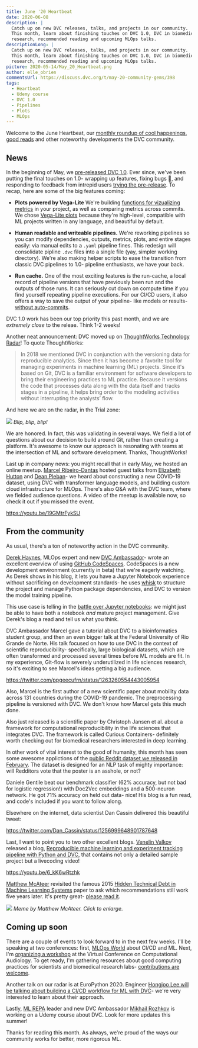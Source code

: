 ```yaml
---
title: June '20 Heartbeat
date: 2020-06-08
description: |
  Catch up on new DVC releases, talks, and projects in our community. 
  This month, learn about finishing touches on DVC 1.0, DVC in biomedical
  research, recommended reading and upcoming MLOps talks.
descriptionLong: |
  Catch up on new DVC releases, talks, and projects in our community. 
  This month, learn about finishing touches on DVC 1.0, DVC in biomedical
  research, recommended reading and upcoming MLOps talks.
picture: 2020-05-14/May_20_Heartbeat.png
author: elle_obrien
commentsUrl: https://discuss.dvc.org/t/may-20-community-gems/398
tags:
  - Heartbeat
  - Udemy course
  - DVC 1.0
  - Pipelines
  - Plots
  - MLOps
---
```


Welcome to the June Heartbeat, our [monthly roundup of cool happenings](#news),
[good reads](#from-the-community) and other noteworthy developments the DVC
community.

## News

In the beginning of May, we
[pre-released DVC 1.0](https://dvc.org/blog/dvc-3-years-and-1-0-release). Ever
since, we've been putting the final touches on 1.0- wrapping up features, fixing
bugs 🐛, and responding to feedback from intrepid users
[trying the pre-release](https://dvc.org/doc/install/pre-release). To recap,
here are some of the big features coming:

- **Plots powered by Vega-Lite** We're building
  [functions for vizualizing metrics](<(https://dvc.org/doc/command-reference/plots#plots)>)
  in your project, as well as comparing metrics across commits. We chose
  [Vega-Lite plots](https://github.com/vega/vega-lite) because they're
  high-level, compatible with ML projects written in any language, and beautiful
  by default.

- **Human readable and writeable pipelines.** We're reworking pipelines so you
  can modify dependencies, outputs, metrics, plots, and entire stages easily:
  via manual edits to a `.yaml` pipeline fines. This redesign will consolidate
  pipline `.dvc` files into a single file (yay, simpler working directory).
  We're also making helper scripts to ease the transition from classic DVC
  pipelines to 1.0- pipeline enthusiasts, we have your back.

- **Run cache.** One of the most exciting features is the run-cache, a local
  record of pipeline versions that have previously been run and the outputs of
  those runs. It can seriously cut down on compute time if you find yourself
  repeating pipeline executions. For our CI/CD users, it also offers a way to
  save the output of your pipeline- like models or results-
  [without auto-commits](https://stackoverflow.com/questions/61245284/will-you-automate-git-commit-into-ci-cd-pipline-to-save-dvc-run-experiments).

DVC 1.0 work has been our top priority this past month, and we are _extremely
close_ to the releae. Think 1-2 weeks!

Another neat announcement: DVC moved up on
[ThoughtWorks Technology Radar](https://www.thoughtworks.com/radar/tools)! To
quote ThoughtWorks:

> In 2018 we mentioned DVC in conjunction with the versioning data for
> reproducible analytics. Since then it has become a favorite tool for managing
> experiments in machine learning (ML) projects. Since it's based on Git, DVC is
> a familiar environment for software developers to bring their engineering
> practices to ML practice. Because it versions the code that processes data
> along with the data itself and tracks stages in a pipeline, it helps bring
> order to the modeling activities without interrupting the analysts’ flow.

And here we are on the radar, in the Trial zone:

![](/uploads/images/2020-06-08/radar.png) _Blip, blip, blip!_

We are honored. In fact, this was validating in several ways. We field a lot of
questions about our decision to build around Git, rather than creating a
platform. It's awesome to know our approach is resonating with teams at the
intersection of ML and software development. Thanks, ThoughtWorks!

Last up in company news: you might recall that in early May, we hosted an online
meetup. [Marcel Ribeiro-Dantas](mribeirodantas.me) hosted guest talks from
[Elizabeth Hutton](https://github.com/ehutt) and
[Dean Pleban](https://twitter.com/DeanPlbn)- we heard about constructing a new
COVID-19 dataset, using DVC with transformer language models, and building
custom cloud infrastructure for MLOps. There's also Q&A with the DVC team, where
we fielded audience questions. A video of the meetup is available now, so check
it out if you missed the event.

https://youtu.be/19GMtrFykSU

## From the community

As usual, there's a ton of noteworthy action in the DVC community.

[Derek Haynes](https://twitter.com/dhaynes23), MLOps expert and new
[DVC Ambassador](https://dvc.org/blog/dvc-ambassador-program-announcement)-
wrote an excellent overview of using
[GitHub CodeSpaces](https://github.com/features/codespaces/). CodeSpaces is a
new development environment (currently in beta) that we're eagerly watching. As
Derek shows in his blog, it lets you have a Jupyter Notebook experience without
sacrificing on development standards- he uses
[whisk](https://docs.whisk-ml.org/en/latest/) to structure the project and
manage Python package dependencies, and DVC to version the model training
pipeline.

This use case is telling in the
[battle over Jupyter notebooks](https://towardsdatascience.com/the-case-against-the-jupyter-notebook-d4da17e97243):
we might just be able to have both a notebook _and_ mature project management.
Give Derek's blog a read and tell us what you think.

<external-link
href="https://dlite.cc/2020/05/26/github-codespaces-machine-learning.html"
title="GitHub Codespaces for Machine Learning"
description="With Codespaces, contributors can spin up a ready-to-go GitHub project-specific dev environment in the cloud. In this post, I’ll show how to give potential contributors a graceful start by configuring Codespaces for an ML project."
link="dlite.cc"
image="/uploads/images/2020-06-08/derek_haynes.jpg"/>

DVC Ambassador Marcel gave a tutorial about DVC to a bioinformatics student
group, and then an even bigger talk at the Federal University of Rio Grande de
Norte. His talk focused on how to use DVC in the context of scientific
reproducibility- specifically, large biological datasets, which are often
transformed and processed several times before ML models are fit. In my
experience, Git-flow is severely underutilized in life sciences research, so
it's exciting to see Marcel's ideas getting a big audience.

https://twitter.com/ppgeecufrn/status/1263260554443005954

Also, Marcel is the first author of a new scientific paper about mobility data
across 131 countries during the COVID-19 pandemic. The preprocessing pipeline is
versioned with DVC. We don't know how Marcel gets this much done.

<external-link
href="https://www.sciencedirect.com/science/article/pii/S2352340920305928"
title="Dataset for country profile and mobility analysis in the assessment of COVID-19 pandemic"
description="M. Ribeiro-Dantas, G. Alves, R.B. Gomes, L.C.T. Bezerra, L. Lima and I. Silva"
link="sciencedirect.com"
image="/uploads/images/2020-06-08/data_in_brief_logo.jpeg"/>

Also just released is a scientific paper by Christoph Jansen et al. about a
framework for computational reproducibility in the life sciences that integrates
DVC. The framework is called Curious Containers- definitely worth checking out
for biomedical researchers interested in deep learning.

<external-link
href="https://www.sciencedirect.com/science/article/abs/pii/S0167739X19318096"
title="Curious Containers: A framework for computational reproducibility in life sciences with support for Deep Learning applications"
description="C. Jansen, J. Annuscheit, B. Schilling, K. Strohmenger, M. Whitt, F. Bartusch, C. Herta, P. Hufnagl, and D. Krefting"
link="sciencedirect.com"
image="/uploads/images/2020-06-08/fgcs_cover.jpg"/>

In other work of vital interest to the good of humanity, this month has seen
some awesome applictions of the
[public Reddit dataset we released in February](https://dvc.org/blog/a-public-reddit-dataset).
The dataset is designed for an NLP task of mighty importance: will Redditors
vote that the poster is an asshole, or not?

Daniele Gentile beat our benchmark classifier (62% accuracy, but not bad for
logistic regression!) with Doc2Vec embeddings and a 500-neuron network. He got
71% accuracy on held out data- nice! His blog is a fun read, and code's included
if you want to follow along.

<external-link
href="https://medium.com/@danielegentili/artificial-intelligence-confirms-you-are-an-a-hole-e8eef354dc2"
title="Artificial Intelligence confirms you are an a**hole"
description="Q-LO is a small artificial brain that can determine if you are the a**hole or not in a situation from its description."
link="medium.com"
image="/uploads/images/2020-06-08/medium_logo.png"/>

Elsewhere on the internet, data scientist Dan Cassin delivered this beautiful
tweet:

https://twitter.com/Dan_Cassin/status/1256999648901787648

Last, I want to point you to two other excellent blogs.
[Venelin Valkov](https://github.com/curiousily) released a blog,
[Reproducible machine learning and experiment tracking pipeline with Python and DVC](https://www.curiousily.com/posts/reproducible-machine-learning-and-experiment-tracking-pipiline-with-python-and-dvc/),
that contains not only a detailed sample project but a livecoding video!

https://youtu.be/6_kK6wRtzhk

[Matthew McAteer](https://www.linkedin.com/in/matthewmcateer0/) revisited the
famous 2015
[Hidden Technical Debt in Machine Learning Systems](https://papers.nips.cc/paper/5656-hidden-technical-debt-in-machine-learning-systems.pdf)
paper to ask which recommendations still work five years later. It's pretty
great-
[please read it](https://matthewmcateer.me/blog/machine-learning-technical-debt/).

![](/uploads/images/2020-06-08/spongebob.png) _Meme by Matthew McAteer. Click to
enlarge._

## Coming up soon

There are a couple of events to look forward to in the next few weeks. I'll be
speaking at two conferences: first,
[MLOps World](https://mlopsworld.com/program/) about CI/CD and ML. Next, I'm
[organizing a workshop](https://computationalaudiology.com/the-critical-role-of-computing-infrastructure-in-computational-audiology/)
at the Virtual Conference on Computational Audiology. To get ready, I'm
gathering resources about good computing practices for scientists and biomedical
research labs-
[contributions are welcome](https://github.com/andronovhopf/Lab_Computing_Resources).

Another talk on our radar is at EuroPython 2020. Engineer
[Hongjoo Lee will be talking about building a CI/CD workflow for ML with DVC](https://ep2020.europython.eu/talks/CXG7TcM-automating-machine-learning-workflow-with-dvc/)-
we're very interested to learn about their approach.

Lastly, [ML REPA](http://ml-repa.ru/) leader and new DVC Ambassador
[Mikhail Rozhkov](https://twitter.com/mnrozhkov) is working on a Udemy course
about DVC. Look for more updates this summer!

Thanks for reading this month. As always, we're proud of the ways our community
works for better, more rigorous ML.
